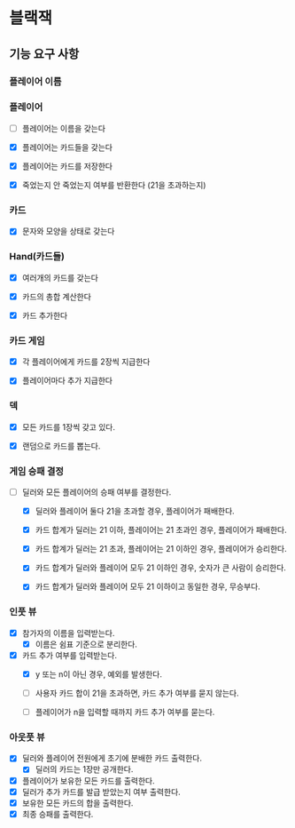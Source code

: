 # 블랙잭


## 기능 요구 사항

### 플레이어 이름

### 플레이어

- [ ] 플레이어는 이름을 갖는다
- [X] 플레이어는 카드들을 갖는다
- [X] 플레이어는 카드를 저장한다 
- [X] 죽었는지 안 죽었는지 여부를 반환한다 (21을 초과하는지)


### 카드

- [x] 문자와 모양을 상태로 갖는다 


### Hand(카드들)

- [x] 여러개의 카드를 갖는다
- [x] 카드의 총합 계산한다 
- [x] 카드 추가한다 


### 카드 게임

- [x] 각 플레이어에게 카드를 2장씩 지급한다
- [x] 플레이어마다 추가 지급한다


### 덱

- [x] 모든 카드를 1장씩 갖고 있다. 
- [x] 랜덤으로 카드를 뽑는다.


### 게임 승패 결정

- [ ] 딜러와 모든 플레이어의 승패 여부를 결정한다. 
  - [x] 딜러와 플레이어 둘다 21을 초과할 경우, 플레이어가 패배한다. 
  - [x] 카드 합계가 딜러는 21 이하, 플레이어는 21 초과인 경우, 플레이어가 패배한다.  
  - [x] 카드 합계가 딜러는 21 초과, 플레이어는 21 이하인 경우, 플레이어가 승리한다. 
  - [x] 카드 합계가 딜러와 플레이어 모두 21 이하인 경우, 숫자가 큰 사람이 승리한다.
  - [x] 카드 합계가 딜러와 플레이어 모두 21 이하이고 동일한 경우, 무승부다. 


### 인풋 뷰

- [x] 참가자의 이름을 입력받는다.
  - [x] 이름은 쉼표 기준으로 분리한다.
- [x] 카드 추가 여부를 입력받는다. 
  - [x] y 또는 n이 아닌 경우, 예외를 발생한다. 
  - [ ] 사용자 카드 합이 21을 초과하면, 카드 추가 여부를 묻지 않는다.
  - [ ] 플레이어가 n을 입력할 때까지 카드 추가 여부를 묻는다.


### 아웃풋 뷰

- [x] 딜러와 플레이어 전원에게 초기에 분배한 카드 출력한다. 
  - [x] 딜러의 카드는 1장만 공개한다. 
- [x] 플레이어가 보유한 모든 카드를 출력한다.
- [x] 딜러가 추가 카드를 발급 받았는지 여부 출력한다. 
- [x] 보유한 모든 카드의 합을 출력한다. 
- [x] 최종 승패를 출력한다. 
